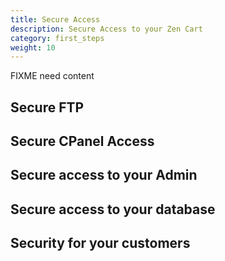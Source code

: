 ```yaml
---
title: Secure Access 
description: Secure Access to your Zen Cart 
category: first_steps
weight: 10
---
```


FIXME need content

## Secure FTP

## Secure CPanel Access 

## Secure access to your Admin

## Secure access to your database 

## Security for your customers 


